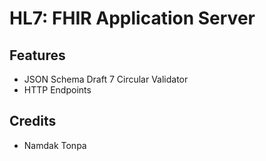 # HL7: FHIR Application Server

## Features

* JSON Schema Draft 7 Circular Validator
* HTTP Endpoints

## Credits

* Namdak Tonpa
